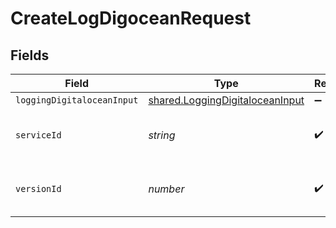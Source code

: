 # CreateLogDigoceanRequest


## Fields

| Field                                                                              | Type                                                                               | Required                                                                           | Description                                                                        | Example                                                                            |
| ---------------------------------------------------------------------------------- | ---------------------------------------------------------------------------------- | ---------------------------------------------------------------------------------- | ---------------------------------------------------------------------------------- | ---------------------------------------------------------------------------------- |
| `loggingDigitaloceanInput`                                                         | [shared.LoggingDigitaloceanInput](../../models/shared/loggingdigitaloceaninput.md) | :heavy_minus_sign:                                                                 | N/A                                                                                |                                                                                    |
| `serviceId`                                                                        | *string*                                                                           | :heavy_check_mark:                                                                 | Alphanumeric string identifying the service.                                       | SU1Z0isxPaozGVKXdv0eY                                                              |
| `versionId`                                                                        | *number*                                                                           | :heavy_check_mark:                                                                 | Integer identifying a service version.                                             | 1                                                                                  |